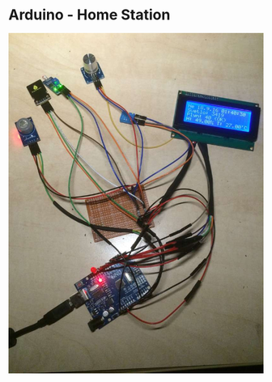 # Arduino - Home Station

![HOMESTATION](https://github.com/humanoidvani/Arduino/blob/master/ReadMePage/homeStation.jpg )
